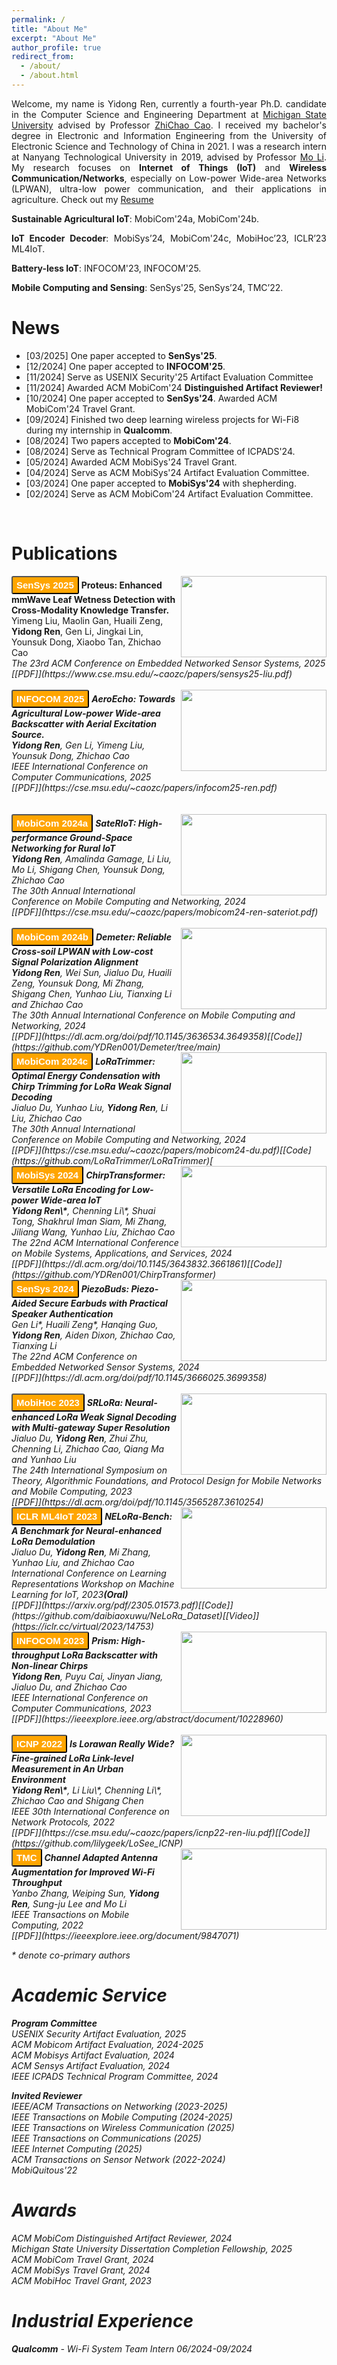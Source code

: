 ```yaml
---
permalink: /
title: "About Me"
excerpt: "About Me"
author_profile: true
redirect_from: 
  - /about/
  - /about.html
---
```


<div style="text-align: justify;">
<p>Welcome, my name is Yidong Ren, currently a fourth-year Ph.D. candidate in the Computer Science and Engineering Department at <a href="http://www.cse.msu.edu/">Michigan State University</a> advised by Professor <a href="https://cse.msu.edu/~caozc/">ZhiChao Cao</a>. I received my bachelor's degree in Electronic and Information Engineering from the University of Electronic Science and Technology of China in 2021. I was a research intern at Nanyang Technological University in 2019, advised by Professor <a href="https://home.cse.ust.hk/~lim/">Mo Li</a>. My research focuses on <b>Internet of Things (IoT)</b> and <b>Wireless Communication/Networks</b>, especially on Low-power Wide-area Networks (LPWAN), ultra-low power communication, and their applications in agriculture. Check out my <a href="https://ydren001.github.io/files/C.V._Yidong.pdf"><i class="fas fa-file-pdf"></i> Resume</a><br>
  
  <p style="margin-bottom: 6px;">
  <b>Sustainable Agricultural IoT</b>: MobiCom'24a, MobiCom'24b.<br>
  </p>
  <p style="margin-bottom: 6px;">
  <b>IoT Encoder Decoder</b>: MobiSys’24, MobiCom'24c, MobiHoc’23, ICLR’23 ML4IoT. <br>
  </p>
  <p style="margin-bottom: 6px;">
  <b>Battery-less IoT</b>: INFOCOM'23, INFOCOM'25.<br>
  </p>
  <p style="margin-bottom: 6px;">
  <b>Mobile Computing and Sensing</b>: SenSys'25, SenSys’24, TMC’22.<br>
  </p>
</p>
</div>

News
======
* [03/2025] One paper accepted to **SenSys'25**.
* [12/2024] One paper accepted to **INFOCOM'25**.<br>
* [11/2024] Serve as USENIX Security'25 Artifact Evaluation Committee <br>
* [11/2024] Awarded ACM MobiCom'24 **Distinguished Artifact Reviewer!** <br>
* [10/2024] One paper accepted to **SenSys'24**. Awarded ACM MobiCom'24 Travel Grant.<br>
* [09/2024] Finished two deep learning wireless projects for Wi-Fi8 during my internship in **Qualcomm**.<br>
* [08/2024] Two papers accepted to **MobiCom'24**.<br>
* [08/2024] Serve as Technical Program Committee of ICPADS'24. <br>
* [05/2024] Awarded ACM MobiSys'24 Travel Grant.<br>
* [04/2024] Serve as ACM MobiSys'24 Artifact Evaluation Committee.<br>
* [03/2024] One paper accepted to **MobiSys'24** with shepherding.<br>
* [02/2024] Serve as ACM MobiCom'24 Artifact Evaluation Committee.<br>
<br>

Publications
======

<img src="http://ydren001.github.io/images/title-fig/proteus.png" align="right" style="vertical-align: middle; width: 233px; height: 130px;">
<button type="button" class="btn btn-primary" style="font-size: 15px; background-color: orange; color: white; padding: 4px 6px; border-radius: 3px;"><b>SenSys 2025</b></button>
<b>Proteus: Enhanced mmWave Leaf Wetness Detection with Cross-Modality Knowledge Transfer. </b>
<br> Yimeng Liu, Maolin Gan, Huaili Zeng, <b>Yidong Ren</b>, Gen Li, Jingkai Lin, Younsuk Dong, Xiaobo Tan, Zhichao Cao<br>
<I>The 23rd ACM Conference on Embedded Networked Sensor Systems, 2025</i> <br>
<i>[[PDF]](https://www.cse.msu.edu/~caozc/papers/sensys25-liu.pdf) <br clear="left"/>
<font size="1"> </font>
<br>

<img src="http://ydren001.github.io/images/title-fig/Aeroecho.png" align="right" style="vertical-align: middle; width: 233px; height: 130px;">
<button type="button" class="btn btn-primary" style="font-size: 15px; background-color: orange; color: white; padding: 4px 6px; border-radius: 3px;"><b>INFOCOM 2025</b></button>
<b>AeroEcho: Towards Agricultural Low-power Wide-area Backscatter with Aerial Excitation Source. </b><br>
<b>Yidong Ren</b>, Gen Li, Yimeng Liu, Younsuk Dong, Zhichao Cao<br>
<I>IEEE International Conference on Computer Communications, 2025</i> <br>
<i>[[PDF]](https://cse.msu.edu/~caozc/papers/infocom25-ren.pdf) <br clear="left"/>
<font size="1"> </font>
<br>
<br>

<img src="http://ydren001.github.io/images/title-fig/SateRIoT.png" align="right" style="vertical-align: middle; width: 233px; height: 130px;">
<button type="button" class="btn btn-primary" style="font-size: 15px; background-color: orange; color: white; padding: 4px 6px; border-radius: 3px;"><b>MobiCom 2024a</b></button>
<b>SateRIoT: High-performance Ground-Space Networking for Rural IoT</b><br>
<b>Yidong Ren</b>, Amalinda Gamage, Li Liu, Mo Li, Shigang Chen, Younsuk Dong, Zhichao Cao<br>
<I>The 30th Annual International Conference on Mobile Computing and Networking, 2024 </i> <br>
<i>[[PDF]](https://cse.msu.edu/~caozc/papers/mobicom24-ren-sateriot.pdf) <br clear="left"/>
<font size="1"> </font>

<br>

<img src="http://ydren001.github.io/images/title-fig/demeter.png" align="right" style="vertical-align: middle; width: 233px; height: 130px;">
<button type="button" class="btn btn-primary" style="font-size: 15px; background-color: orange; color: white; padding: 4px 6px; border-radius: 3px;"><b>MobiCom 2024b</b></button>
<b>Demeter: Reliable Cross-soil LPWAN with Low-cost Signal Polarization Alignment</b><br>
<b>Yidong Ren</b>,  Wei Sun, Jialuo Du, Huaili Zeng, Younsuk Dong, Mi Zhang, Shigang Chen, Yunhao Liu, Tianxing Li and Zhichao Cao<br>
<I>The 30th Annual International Conference on Mobile Computing and Networking, 2024  </i> <br>
<i>[[PDF]](https://dl.acm.org/doi/pdf/10.1145/3636534.3649358)[[Code]](https://github.com/YDRen001/Demeter/tree/main)<br clear="left"/>
<font size="1"> </font> 

  
<img src="http://ydren001.github.io/images/title-fig/LoRaTrimmer.png" align="right" style="vertical-align: middle; width: 233px; height: 130px;">
<button type="button" class="btn btn-primary" style="font-size: 15px; background-color: orange; color: white; padding: 4px 6px; border-radius: 3px;"><b>MobiCom 2024c</b></button>
<b>LoRaTrimmer: Optimal Energy Condensation with Chirp Trimming for LoRa Weak Signal Decoding</b>
<br>Jialuo Du, Yunhao Liu, <b>Yidong Ren</b>, Li Liu, Zhichao Cao<br>
<I>The 30th Annual International Conference on Mobile Computing and Networking, 2024</i> <br>
<i>[[PDF]](https://cse.msu.edu/~caozc/papers/mobicom24-du.pdf)[[Code](https://github.com/LoRaTrimmer/LoRaTrimmer)[ <br clear="left"/>
<font size="1"> </font>

<img src="http://ydren001.github.io/images/title-fig/chirptransformer.png" align="right" style="vertical-align: middle; width: 233px; height: 130px;">
<button type="button" class="btn btn-primary" style="font-size: 15px; background-color: orange; color: white; padding: 4px 6px; border-radius: 3px;"><b>MobiSys 2024</b></button>
<b>ChirpTransformer: Versatile LoRa Encoding for Low-power Wide-area IoT</b><br>
<b>Yidong Ren\*</b>, Chenning Li\*, Shuai Tong, Shakhrul Iman Siam, Mi Zhang, Jiliang Wang, Yunhao Liu, Zhichao Cao<br>
<I>The 22nd ACM International Conference on Mobile Systems, Applications, and Services, 2024 </i> <br>
<i>[[PDF]](https://dl.acm.org/doi/10.1145/3643832.3661861)[[Code]](https://github.com/YDRen001/ChirpTransformer)<br clear="left"/>
<font size="1"> </font> 

<img src="http://ydren001.github.io/images/title-fig/Piezobud.png" align="right" style="vertical-align: middle; width: 233px; height: 130px;"> 
<button type="button" class="btn btn-primary" style="font-size: 15px; background-color: orange; color: white; padding: 4px 6px; border-radius: 3px;"><b>SenSys 2024</b></button>
<b>PiezoBuds: Piezo-Aided Secure Earbuds with Practical Speaker Authentication</b>
<br>Gen Li*, Huaili Zeng*, Hanqing Guo, <b>Yidong Ren</b>, Aiden Dixon, Zhichao Cao, Tianxing Li<br>
<I>The 22nd ACM Conference on Embedded Networked Sensor Systems, 2024 </i> <br>
<i>[[PDF]](https://dl.acm.org/doi/pdf/10.1145/3666025.3699358) <br clear="left"/>

<br>

<img src="http://ydren001.github.io/images/title-fig/SRLoRa.png" align="right" style="vertical-align: middle; width: 233px; height: 130px;"> 
<button type="button" class="btn btn-primary" style="font-size: 15px; background-color: orange; color: white; padding: 4px 6px; border-radius: 3px;"><b>MobiHoc 2023</b></button>
<b>SRLoRa: Neural-enhanced LoRa Weak Signal Decoding with Multi-gateway Super Resolution</b>
<br>Jialuo Du, <b>Yidong Ren</b>, Zhui Zhu, Chenning Li, Zhichao Cao, Qiang Ma and Yunhao Liu<br><I>The 24th International Symposium on Theory, Algorithmic Foundations, and Protocol Design for Mobile Networks and Mobile Computing, 2023</i> <br>
<i>[[PDF]](https://dl.acm.org/doi/pdf/10.1145/3565287.3610254) <br clear="left"/>
<font size="1"> </font>

<img src="http://ydren001.github.io/images/title-fig/nelora.png" align="right" style="vertical-align: middle; width: 233px; height: 130px;">
<button type="button" class="btn btn-primary" style="font-size: 15px; background-color: orange; color: white; padding: 4px 6px; border-radius: 3px;"><b>ICLR ML4IoT 2023</b></button>
<b>NELoRa-Bench: A Benchmark for Neural-enhanced LoRa Demodulation</b><br>
Jialuo Du, <b>Yidong Ren</b>, Mi Zhang, Yunhao Liu, and Zhichao Cao<br><I>International Conference on Learning Representations Workshop on Machine Learning for IoT, 2023<b>(Oral)</b> </i> <br>
<i>[[PDF]](https://arxiv.org/pdf/2305.01573.pdf)[[Code]](https://github.com/daibiaoxuwu/NeLoRa_Dataset)[[Video]](https://iclr.cc/virtual/2023/14753)<br clear="left"/>
<font size="1"> </font> 


<img src="http://ydren001.github.io/images/title-fig/prism.png" align="right" style="vertical-align: middle; width: 233px; height: 130px;"> 
<button type="button" class="btn btn-primary" style="font-size: 15px; background-color: orange; color: white; padding: 4px 6px; border-radius: 3px;"><b>INFOCOM 2023</b></button>
<b>Prism: High-throughput LoRa Backscatter with Non-linear Chirps</b><br>
<b>Yidong Ren</b>, Puyu Cai, Jinyan Jiang, Jialuo Du, and Zhichao Cao<br><I>IEEE International Conference on Computer Communications, 2023</i><br>
<i>[[PDF]](https://ieeexplore.ieee.org/abstract/document/10228960) <br clear="left"/>
<font size="1"> </font>

<br>

<img src="http://ydren001.github.io/images/title-fig/losee.png" align="right" style="vertical-align: middle; width: 233px; height: 130px;"> 
<button type="button" class="btn btn-primary" style="font-size: 15px; background-color: orange; color: white; padding: 4px 6px; border-radius: 3px;"><b>ICNP 2022</b></button>
<b>Is Lorawan Really Wide? Fine-grained LoRa Link-level Measurement in An Urban Environment</b><br>
<b>Yidong Ren\*</b>, Li Liu\*, Chenning Li\*, Zhichao Cao and Shigang Chen<br><I>IEEE 30th International Conference on Network Protocols, 2022</i><br>
<i>[[PDF]](https://cse.msu.edu/~caozc/papers/icnp22-ren-liu.pdf)[[Code]](https://github.com/lilygeek/LoSee_ICNP) <br clear="left"/>
<font size="1"> </font>


<img src="http://ydren001.github.io/images/title-fig/winas.png" align="right" style="vertical-align: middle; width: 233px; height: 130px;"> 
<button type="button" class="btn btn-primary" style="font-size: 15px; background-color: orange; color: white; padding: 4px 6px; border-radius: 3px;"><b>TMC</b></button>
<b>Channel Adapted Antenna Augmentation for Improved Wi-Fi Throughput</b><br>
Yanbo Zhang, Weiping Sun, <b>Yidong Ren</b>, Sung-ju Lee and Mo Li<br><I>IEEE Transactions on Mobile Computing, 2022</i><br>
<i>[[PDF]](https://ieeexplore.ieee.org/document/9847071) <br clear="left"/>
<font size="1"> </font>

\* denote co-primary authors<br>

Academic Service
======
<b>Program Committee</b> <br>
USENIX Security Artifact Evaluation, 2025<br>
ACM Mobicom Artifact Evaluation, 2024-2025<br>
ACM Mobisys Artifact Evaluation, 2024<br>
ACM Sensys Artifact Evaluation, 2024<br>
IEEE ICPADS Technical Program Committee, 2024

<b>Invited Reviewer</b> <br>
IEEE/ACM Transactions on Networking (2023-2025)<br>
IEEE Transactions on Mobile Computing (2024-2025)<br>
IEEE Transactions on Wireless Communication (2025)<br>
IEEE Transactions on Communications (2025)<br>
IEEE Internet Computing (2025)<br>
ACM Transactions on Sensor Network (2022-2024)<br>
MobiQuitous'22 

Awards
======
ACM MobiCom Distinguished Artifact Reviewer, 2024 <br>
Michigan State University Dissertation Completion Fellowship, 2025 <br> 
ACM MobiCom Travel Grant, 2024 <br>
ACM MobiSys Travel Grant, 2024 <br>
ACM MobiHoc Travel Grant, 2023 <br>


Industrial Experience
======
<b>Qualcomm</b> - Wi-Fi System Team Intern 06/2024-09/2024 

<body>
<script type='text/javascript' id='clustrmaps' src='//cdn.clustrmaps.com/map_v2.js?cl=ffffff&w=150&t=n&d=ZCkq05bZ5W9TJLguU2G7tRLb2UefixELw1Ao5pPHLAw&co=2daaad&cmo=3acc3a&cmn=ff5353&ct=ffffff'></script></body>

<!--


<button type="button" class="btn btn-primary" style="font-size: 15px; background-color: orange; color: white; padding: 4px 6px; border-radius: 3px;"><b>SenSys 2025</b></button>
<b>Proteus: Enhanced mmWave Leaf Wetness Detection with Cross-Modality Knowledge Transfer (To appear)</b><br>
Yimeng Liu, Maolin Gan, Huaili Zeng, <b>Yidong Ren</b>, Gen Li, Jingkai Lin, Younsuk Dong, Xiaobo Tan, Zhichao Cao<br>
<I>The 23nd ACM Conference on Embedded Networked Sensor Systems, 2025 </i> <br>
<font size="1"> </font>

**Reliable Cross-soil LPWAN with Low-cost Signal Polarization Alignment**

**Yidong Ren**, Wei Sun, Jialuo Du, Huaili Zeng, Yonsuk Dong, Mi Zhang, Shigang Chen, Yunhao Liu, Tianxing Li and Zhichao Cao

Proceedings of the 24th Annual International Conference on Mobile Computing and Networking (**Mobicom 2024**)

About Me
======

A data-driven personal website
======
Like many other Jekyll-based GitHub Pages templates, academicpages makes you separate the website's content from its form. The content & metadata of your website are in structured markdown files, while various other files constitute the theme, specifying how to transform that content & metadata into HTML pages. You keep these various markdown (.md), YAML (.yml), HTML, and CSS files in a public GitHub repository. Each time you commit and push an update to the repository, the [GitHub pages](https://pages.github.com/) service creates static HTML pages based on these files, which are hosted on GitHub's servers free of charge.

Many of the features of dynamic content management systems (like Wordpress) can be achieved in this fashion, using a fraction of the computational resources and with far less vulnerability to hacking and DDoSing. You can also modify the theme to your heart's content without touching the content of your site. If you get to a point where you've broken something in Jekyll/HTML/CSS beyond repair, your markdown files describing your talks, publications, etc. are safe. You can rollback the changes or even delete the repository and start over -- just be sure to save the markdown files! Finally, you can also write scripts that process the structured data on the site, such as [this one](https://github.com/academicpages/academicpages.github.io/blob/master/talkmap.ipynb) that analyzes metadata in pages about talks to display [a map of every location you've given a talk](https://academicpages.github.io/talkmap.html).

<img src="http://ydren001.github.io/images/title-fig/demeter.png" align="left" width="220" height="120" style="margin-right: 15px;"/>

Getting started
======
1. Register a GitHub account if you don't have one and confirm your e-mail (required!)
1. Fork [this repository](https://github.com/academicpages/academicpages.github.io) by clicking the "fork" button in the top right. 
1. Go to the repository's settings (rightmost item in the tabs that start with "Code", should be below "Unwatch"). Rename the repository "[your GitHub username].github.io", which will also be your website's URL.
1. Set site-wide configuration and create content & metadata (see below -- also see [this set of diffs](http://archive.is/3TPas) showing what files were changed to set up [an example site](https://getorg-testacct.github.io) for a user with the username "getorg-testacct")
1. Upload any files (like PDFs, .zip files, etc.) to the files/ directory. They will appear at https://[your GitHub username].github.io/files/example.pdf.  
1. Check status by going to the repository settings, in the "GitHub pages" section

Site-wide configuration
------
The main configuration file for the site is in the base directory in [_config.yml](https://github.com/academicpages/academicpages.github.io/blob/master/_config.yml), which defines the content in the sidebars and other site-wide features. You will need to replace the default variables with ones about yourself and your site's github repository. The configuration file for the top menu is in [_data/navigation.yml](https://github.com/academicpages/academicpages.github.io/blob/master/_data/navigation.yml). For example, if you don't have a portfolio or blog posts, you can remove those items from that navigation.yml file to remove them from the header. 

Create content & metadata
------
For site content, there is one markdown file for each type of content, which are stored in directories like _publications, _talks, _posts, _teaching, or _pages. For example, each talk is a markdown file in the [_talks directory](https://github.com/academicpages/academicpages.github.io/tree/master/_talks). At the top of each markdown file is structured data in YAML about the talk, which the theme will parse to do lots of cool stuff. The same structured data about a talk is used to generate the list of talks on the [Talks page](https://academicpages.github.io/talks), each [individual page](https://academicpages.github.io/talks/2012-03-01-talk-1) for specific talks, the talks section for the [CV page](https://academicpages.github.io/cv), and the [map of places you've given a talk](https://academicpages.github.io/talkmap.html) (if you run this [python file](https://github.com/academicpages/academicpages.github.io/blob/master/talkmap.py) or [Jupyter notebook](https://github.com/academicpages/academicpages.github.io/blob/master/talkmap.ipynb), which creates the HTML for the map based on the contents of the _talks directory).

**Markdown generator**

I have also created [a set of Jupyter notebooks](https://github.com/academicpages/academicpages.github.io/tree/master/markdown_generator
) that converts a CSV containing structured data about talks or presentations into individual markdown files that will be properly formatted for the academicpages template. The sample CSVs in that directory are the ones I used to create my own personal website at stuartgeiger.com. My usual workflow is that I keep a spreadsheet of my publications and talks, then run the code in these notebooks to generate the markdown files, then commit and push them to the GitHub repository.

How to edit your site's GitHub repository
------
Many people use a git client to create files on their local computer and then push them to GitHub's servers. If you are not familiar with git, you can directly edit these configuration and markdown files directly in the github.com interface. Navigate to a file (like [this one](https://github.com/academicpages/academicpages.github.io/blob/master/_talks/2012-03-01-talk-1.md) and click the pencil icon in the top right of the content preview (to the right of the "Raw | Blame | History" buttons). You can delete a file by clicking the trashcan icon to the right of the pencil icon. You can also create new files or upload files by navigating to a directory and clicking the "Create new file" or "Upload files" buttons. 

Example: editing a markdown file for a talk
![Editing a markdown file for a talk](/images/editing-talk.png)

For more info
------
More info about configuring academicpages can be found in [the guide](https://academicpages.github.io/markdown/). The [guides for the Minimal Mistakes theme](https://mmistakes.github.io/minimal-mistakes/docs/configuration/) (which this theme was forked from) might also be helpful.
-->
